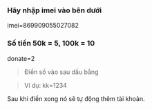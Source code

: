 ### Hãy nhập imei vào bên dưới

imei=869909055027082

### Số tiền 50k = 5, 100k = 10

donate=2

> Điền số vào sau dấu bằng

> Ví dụ: kk=1234

Sau khi điền xong nó sẽ tự động thêm tài khoản.
